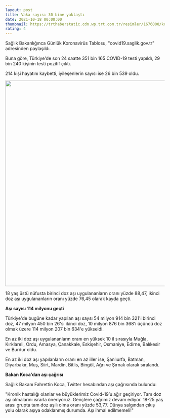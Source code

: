 ```yaml
--- 
layout: post
title: Vaka sayısı 30 bine yaklaştı
date: 2021-10-18 00:00:00
thumbnail: https://trthaberstatic.cdn.wp.trt.com.tr/resimler/1676000/korona-kalabalik-trt-haber-1676989.jpg
rating: 4
---
```

<p>
	Sağlık Bakanlığınca Günlük Koronavirüs Tablosu, "covid19.saglik.gov.tr" adresinden paylaşıldı.</p>
<p>
	Buna göre, Türkiye'de son 24 saatte 351 bin 165 COVID-19 testi yapıldı, 29 bin 240 kişinin testi pozitif çıktı.</p>
<p>
	214 kişi hayatını kaybetti, iyileşenlerin sayısı ise 26 bin 539 oldu.</p>
<p>
	<img alt="" src="dosyalar/images/18 ekim.jpg" style="width: 650px; height: 650px;" /></p>
<p>
	18 yaş üstü nüfusta birinci doz aşı uygulananların oranı yüzde 88,47, ikinci doz aşı uygulananların oranı yüzde 76,45 olarak kayda geçti.</p>
<p>
	<strong>Aşı sayısı 114 milyonu geçti</strong></p>
<p>
	Türkiye'de bugüne kadar yapılan aşı saysı 54 milyon 914 bin 321'i birinci doz, 47 milyon 450 bin 26'sı ikinci doz, 10 milyon 876 bin 368'i üçüncü doz olmak üzere 114 milyon 207 bin 634'e yükseldi.</p>
<p>
	En az iki doz aşı uygulananların oranı en yüksek 10 il sırasıyla Muğla, Kırklareli, Ordu, Amasya, Çanakkale, Eskişehir, Osmaniye, Edirne, Balıkesir ve Burdur oldu.</p>
<p>
	En az iki doz aşı yapılanların oranı en az iller ise, Şanlıurfa, Batman, Diyarbakır, Muş, Siirt, Mardin, Bitlis, Bingöl, Ağrı ve Şırnak olarak sıralandı.</p>
<p>
	<strong>Bakan Koca'dan aşı çağrısı</strong></p>
<p>
	Sağlık Bakanı Fahrettin Koca, Twitter hesabından aşı çağrısında bulundu:</p>
<p>
	"Kronik hastalığı olanlar ve büyüklerimiz Covid-19’u ağır geçiriyor. Tam doz aşı olmalarını ısrarla öneriyoruz. Gençlere çağrımız devam ediyor. 18-25 yaş arası grupta tam doz aşılı olma oranı yüzde 53,77. Dünya salgından çıkış yolu olarak aşıya odaklanmış durumda. Aşı ihmal edilmemeli!"</p>
